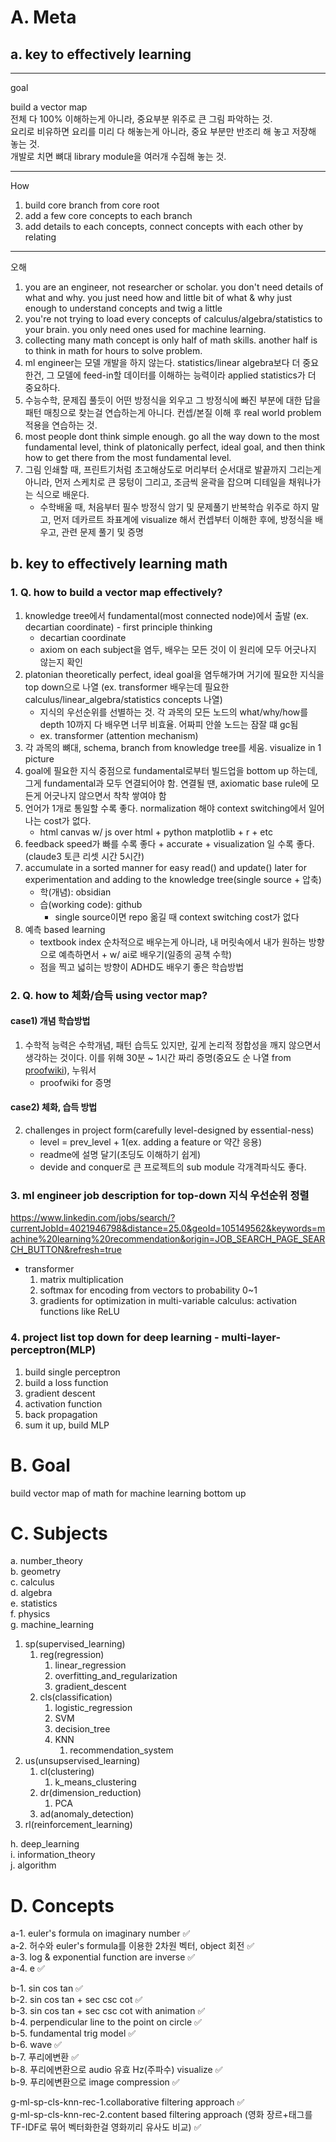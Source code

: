 # A. Meta

## a. key to effectively learning

---
goal

build a vector map\
전체 다 100% 이해하는게 아니라, 중요부분 위주로 큰 그림 파악하는 것.\
요리로 비유하면 요리를 미리 다 해놓는게 아니라, 중요 부분만 반조리 해 놓고 저장해 놓는 것.\
개발로 치면 뼈대 library module을 여러개 수집해 놓는 것.

---
How

1. build core branch from core root
2. add a few core concepts to each branch
3. add details to each concepts, connect concepts with each other by relating

---
오해

1. you are an engineer, not researcher or scholar. you don't need details of what and why. you just need how and little bit of what & why just enough to understand concepts and twig a little
2. you're not trying to load every concepts of calculus/algebra/statistics to your brain. you only need ones used for machine learning.
3. collecting many math concept is only half of math skills. another half is to think in math for hours to solve problem.
4. ml engineer는 모델 개발을 하지 않는다. statistics/linear algebra보다 더 중요한건, 그 모델에 feed-in할 데이터를 이해하는 능력이라 applied statistics가 더 중요하다.
5. 수능수학, 문제집 풀듯이 어떤 방정식을 외우고 그 방정식에 빠진 부분에 대한 답을 패턴 매칭으로 찾는걸 연습하는게 아니다. 컨셉/본질 이해 후 real world problem 적용을 연습하는 것.
6. most people dont think simple enough. go all the way down to the most fundamental level, think of platonically perfect, ideal goal, and then think how to get there from the most fundamental level.
7. 그림 인쇄할 때, 프린트기처럼 초고해상도로 머리부터 순서대로 발끝까지 그리는게 아니라, 먼저 스케치로 큰 뭉텅이 그리고, 조금씩 윤곽을 잡으며 디테일을 채워나가는 식으로 배운다.
	- 수학배울 때, 처음부터 필수 방정식 암기 및 문제풀기 반복학습 위주로 하지 말고, 먼저 데카르트 좌표계에 visualize 해서 컨셉부터 이해한 후에, 방정식을 배우고, 관련 문제 풀기 및 증명


## b. key to effectively learning math

### 1. Q. how to build a vector map effectively?

1. knowledge tree에서 fundamental(most connected node)에서 출발 (ex. decartian coordinate) - first principle thinking
    - decartian coordinate
    - axiom on each subject을 염두, 배우는 모든 것이 이 원리에 모두 어긋나지 않는지 확인
2. platonian theoretically perfect, ideal goal을 염두해가며 거기에 필요한 지식을 top down으로 나열 (ex. transformer 배우는데 필요한 calculus/linear_algebra/statistics concepts 나열)
	- 지식의 우선순위를 선별하는 것. 각 과목의 모든 노드의 what/why/how를 depth 10까지 다 배우면 너무 비효율. 어짜피 안쓸 노드는 잠잘 떄 gc됨
    - ex. transformer (attention mechanism)
3. 각 과목의 뼈대, schema, branch from knowledge tree를 세움. visualize in 1 picture
4. goal에 필요한 지식 중점으로 fundamental로부터 빌드업을 bottom up 하는데, 그게 fundamental과 모두 연결되어야 함. 연결될 땐, axiomatic base rule에 모든게 어긋나지 않으면서 착착 쌓여야 함
5. 언어가 1개로 통일할 수록 좋다. normalization 해야 context switching에서 일어나는 cost가 없다.
	- html canvas w/ js over html + python matplotlib + r + etc
6. feedback speed가 빠를 수록 좋다 + accurate + visualization 일 수록 좋다. (claude3 토큰 리셋 시간 5시간)
7. accumulate in a sorted manner for easy read() and update() later for experimentation and adding to the knowledge tree(single source + 압축)
    - 학(개념): obsidian
    - 습(working code): github
        - single source이면 repo 옮길 때 context switching cost가 없다
8. 예측 based learning
    - textbook index 순차적으로 배우는게 아니라, 내 머릿속에서 내가 원하는 방향으로 예측하면서 + w/ ai로 배우기(일종의 공책 수학)
	- 점을 찍고 넓히는 방향이 ADHD도 배우기 좋은 학습방법


### 2. Q. how to 체화/습득 using vector map?

#### case1) 개념 학습방법
1. 수학적 능력은 수학개념, 패턴 습득도 있지만, 깊게 논리적 정합성을 깨지 않으면서 생각하는 것이다. 이를 위해 30분 ~ 1시간 짜리 증명(중요도 순 나열 from [proofwiki](https://proofwiki.org/wiki/Main_Page)), 누워서
    - proofwiki for 증명

#### case2) 체화, 습득 방법
2. challenges in project form(carefully level-designed by essential-ness)
	- level = prev_level + 1(ex. adding a feature or 약간 응용)
	- readme에 설명 달기(초딩도 이해하기 쉽게)
	- devide and conquer로 큰 프로젝트의 sub module 각개격파식도 좋다.



### 3. ml engineer job description for top-down 지식 우선순위 정렬
https://www.linkedin.com/jobs/search/?currentJobId=4021946798&distance=25.0&geoId=105149562&keywords=machine%20learning%20recommendation&origin=JOB_SEARCH_PAGE_SEARCH_BUTTON&refresh=true


- transformer
	1. matrix multiplication
	2. softmax for encoding from vectors to probability 0~1
	3. gradients for optimization in multi-variable calculus: activation functions like ReLU

### 4. project list top down for deep learning - multi-layer-perceptron(MLP)
1. build single perceptron
2. build a loss function
3. gradient descent
4. activation function
5. back propagation
6. sum it up, build MLP



# B. Goal

build vector map of math for machine learning bottom up



# C. Subjects


a. number_theory\
b. geometry\
c. calculus\
d. algebra\
e. statistics\
f. physics\
g. machine_learning

1. sp(supervised_learning)
	1. reg(regression)
		1. linear_regression
		2. overfitting_and_regularization
		3. gradient_descent
	2. cls(classification)
		1. logistic_regression
		2. SVM
		3. decision_tree
		4. KNN
			1. recommendation_system
2. us(unsupservised_learning)
	1. cl(clustering)
		1. k_means_clustering
	2. dr(dimension_reduction)
		1. PCA
	3. ad(anomaly_detection)
3. rl(reinforcement_learning)

h. deep_learning\
i. information_theory\
j. algorithm




# D. Concepts


a-1. euler's formula on imaginary number :white_check_mark:\
a-2. 허수와 euler's formula를 이용한 2차원 벡터, object 회전 :white_check_mark:\
a-3. log & exponential function are inverse :white_check_mark:\
a-4. e :white_check_mark:

b-1. sin cos tan :white_check_mark:\
b-2. sin cos tan + sec csc cot :white_check_mark:\
b-3. sin cos tan + sec csc cot with animation :white_check_mark:\
b-4. perpendicular line to the point on circle :white_check_mark:\
b-5. fundamental trig model :white_check_mark:\
b-6. wave :white_check_mark:\
b-7. 푸리에변환 :white_check_mark:\
b-8. 푸리에변환으로 audio 유효 Hz(주파수) visualize :white_check_mark:\
b-9. 푸리에변환으로 image compression :white_check_mark:

g-ml-sp-cls-knn-rec-1.collaborative filtering approach :white_check_mark:\
g-ml-sp-cls-knn-rec-2.content based filtering approach (영화 장르+태그를 TF-IDF로 묶어 벡터화한걸 영화끼리 유사도 비교) :white_check_mark:
